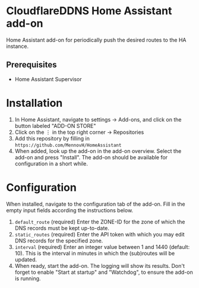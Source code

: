 # CloudflareDDNS Home Assistant add-on
Home Assistant add-on for periodically push the desired routes to the HA instance.

## Prerequisites
- Home Assistant Supervisor

# Installation

1. In Home Assistant, navigate to settings → Add-ons, and click on the button labeled "ADD-ON STORE"
2. Click on the ⋮ in the top right corner → Repositories
3. Add this repository by filling in `https://github.com/MennovH/HomeAssistant`
4. When added, look up the add-on in the add-on overview. Select the add-on and press "Install". The add-on should be available for configuration in a short while.

# Configuration

When installed, navigate to the configuration tab of the add-on. Fill in the empty input fields according the instructions below.
1. `default_route` (required) Enter the ZONE-ID for the zone of which the DNS records must be kept up-to-date.
2. `static_routes` (required) Enter the API token with which you may edit DNS records for the specified zone.
3. `interval` (required) Enter an integer value between 1 and 1440 (default: 10). This is the interval in minutes in which the (sub)routes will be updated.
4. When ready, start the add-on. The logging will show its results. Don't forget to enable "Start at startup" and "Watchdog", to ensure the add-on is running.
